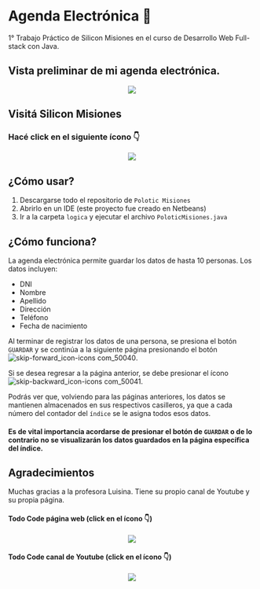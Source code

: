 # Agenda Electrónica 📲

1° Trabajo Práctico de Silicon Misiones en el curso de Desarrollo Web Full-stack con Java.

## Vista preliminar de mi agenda electrónica.
<p align="center">
<img src="https://user-images.githubusercontent.com/83146564/134285638-dcdf817b-4ed2-48cc-8e24-e933a365b98a.png"> 
</p>

## Visitá Silicon Misiones

### Hacé click en el siguiente ícono 👇
<p align="center">
  <a href="https://siliconmisiones.gob.ar" class="silicon misiones icon"> <img src="https://user-images.githubusercontent.com/83146564/134286431-66c73710-c152-4f65-954d-d433e7f4328a.png"> </a>
</p>

## ¿Cómo usar?
1) Descargarse todo el repositorio de `Polotic Misiones`
2) Abrirlo en un IDE (este proyecto fue creado en Netbeans)
3) Ir a la carpeta `logica` y ejecutar el archivo `PoloticMisiones.java`

## ¿Cómo funciona?
La agenda electrónica permite guardar los datos de hasta 10 personas. Los datos incluyen:
- DNI
- Nombre
- Apellido
- Dirección
- Teléfono
- Fecha de nacimiento

Al terminar de registrar los datos de una persona, se presiona el botón `GUARDAR` y se continúa a la siguiente página presionando el botón ![skip-forward_icon-icons com_50040](https://user-images.githubusercontent.com/83146564/134287070-97af6636-ddcd-4eb3-81c3-27ae8cb8dedc.png).

Si se desea regresar a la página anterior, se debe presionar el ícono ![skip-backward_icon-icons com_50041](https://user-images.githubusercontent.com/83146564/134287117-c81f99c3-3f4e-40a5-b87e-0f3c1f0a5a9c.png). 

Podrás ver que, volviendo para las páginas anteriores, los datos se mantienen almacenados en sus respectivos casilleros, ya que a cada número del contador del `índice` se le asigna todos esos datos. 

#### Es de vital importancia acordarse de presionar el botón de `GUARDAR` o de lo contrario no se visualizarán los datos guardados en la página específica del índice.

## Agradecimientos
Muchas gracias a la profesora Luisina. Tiene su propio canal de Youtube y su propia página.

#### Todo Code página web (click en el ícono 👇)
<p align="center">
  <a href="https://todocodeacademy.com/" class="todo code icon"> <img src="https://user-images.githubusercontent.com/83146564/134287537-435d7b99-4942-4ec8-8767-23da44c7906e.png"> </a>
</p>

#### Todo Code canal de Youtube (click en el ícono 👇)
<p align="center">
  <a href="https://www.youtube.com/channel/UCz0EXCSvMwYKruljsZjCOzw" class="youtube todo code icon"> <img src="https://user-images.githubusercontent.com/83146564/134287737-39daebc0-1ebf-4d3c-b175-3cdaded10bb2.png"> </a>
</p>

